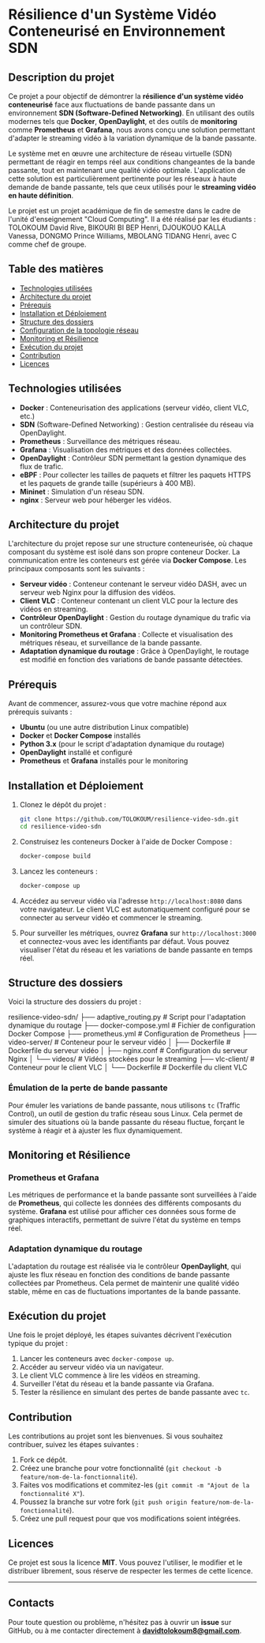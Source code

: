 # Résilience d'un Système Vidéo Conteneurisé en Environnement SDN

## Description du projet

Ce projet a pour objectif de démontrer la **résilience d'un système vidéo conteneurisé** face aux fluctuations de bande passante dans un environnement **SDN (Software-Defined Networking)**. En utilisant des outils modernes tels que **Docker**, **OpenDaylight**, et des outils de **monitoring** comme **Prometheus** et **Grafana**, nous avons conçu une solution permettant d'adapter le streaming vidéo à la variation dynamique de la bande passante.

Le système met en œuvre une architecture de réseau virtuelle (SDN) permettant de réagir en temps réel aux conditions changeantes de la bande passante, tout en maintenant une qualité vidéo optimale. L'application de cette solution est particulièrement pertinente pour les réseaux à haute demande de bande passante, tels que ceux utilisés pour le **streaming vidéo en haute définition**.

Le projet est un projet académique de fin de semestre dans le cadre de l'unité d'enseignement "Cloud Computing".
Il a été réalisé par les étudiants : TOLOKOUM David Rive, BIKOURI BI BEP Henri, DJOUKOUO KALLA Vanessa, DONGMO Prince Williams, MBOLANG TIDANG Henri, avec C comme chef de groupe.

## Table des matières

- [Technologies utilisées](#technologies-utilisées)
- [Architecture du projet](#architecture-du-projet)
- [Prérequis](#prérequis)
- [Installation et Déploiement](#installation-et-déploiement)
- [Structure des dossiers](#structure-des-dossiers)
- [Configuration de la topologie réseau](#configuration-de-la-topologie-réseau)
- [Monitoring et Résilience](#monitoring-et-résilience)
- [Exécution du projet](#exécution-du-projet)
- [Contribution](#contribution)
- [Licences](#licences)

## Technologies utilisées

- **Docker** : Conteneurisation des applications (serveur vidéo, client VLC, etc.)
- **SDN** (Software-Defined Networking) : Gestion centralisée du réseau via OpenDaylight.
- **Prometheus** : Surveillance des métriques réseau.
- **Grafana** : Visualisation des métriques et des données collectées.
- **OpenDaylight** : Contrôleur SDN permettant la gestion dynamique des flux de trafic.
- **eBPF** : Pour collecter les tailles de paquets et filtrer les paquets HTTPS et les paquets de grande taille (supérieurs à 400 MB).
- **Mininet** : Simulation d'un réseau SDN.
- **nginx** : Serveur web pour héberger les vidéos.

## Architecture du projet

L'architecture du projet repose sur une structure conteneurisée, où chaque composant du système est isolé dans son propre conteneur Docker. La communication entre les conteneurs est gérée via **Docker Compose**. Les principaux composants sont les suivants :

- **Serveur vidéo** : Conteneur contenant le serveur vidéo DASH, avec un serveur web Nginx pour la diffusion des vidéos.
- **Client VLC** : Conteneur contenant un client VLC pour la lecture des vidéos en streaming.
- **Contrôleur OpenDaylight** : Gestion du routage dynamique du trafic via un contrôleur SDN.
- **Monitoring Prometheus et Grafana** : Collecte et visualisation des métriques réseau, et surveillance de la bande passante.
- **Adaptation dynamique du routage** : Grâce à OpenDaylight, le routage est modifié en fonction des variations de bande passante détectées.

## Prérequis

Avant de commencer, assurez-vous que votre machine répond aux prérequis suivants :

- **Ubuntu** (ou une autre distribution Linux compatible)
- **Docker** et **Docker Compose** installés
- **Python 3.x** (pour le script d'adaptation dynamique du routage)
- **OpenDaylight** installé et configuré
- **Prometheus** et **Grafana** installés pour le monitoring

## Installation et Déploiement

1. Clonez le dépôt du projet :

    ```bash
    git clone https://github.com/TOLOKOUM/resilience-video-sdn.git
    cd resilience-video-sdn
    ```

2. Construisez les conteneurs Docker à l'aide de Docker Compose :

    ```bash
    docker-compose build
    ```

3. Lancez les conteneurs :

    ```bash
    docker-compose up
    ```

4. Accédez au serveur vidéo via l'adresse `http://localhost:8080` dans votre navigateur. Le client VLC est automatiquement configuré pour se connecter au serveur vidéo et commencer le streaming.

5. Pour surveiller les métriques, ouvrez **Grafana** sur `http://localhost:3000` et connectez-vous avec les identifiants par défaut. Vous pouvez visualiser l'état du réseau et les variations de bande passante en temps réel.

## Structure des dossiers

Voici la structure des dossiers du projet :

resilience-video-sdn/
├── adaptive_routing.py       # Script pour l'adaptation dynamique du routage
├── docker-compose.yml        # Fichier de configuration Docker Compose
├── prometheus.yml            # Configuration de Prometheus
├── video-server/             # Conteneur pour le serveur vidéo
│   ├── Dockerfile            # Dockerfile du serveur vidéo
│   ├── nginx.conf            # Configuration du serveur Nginx
│   └── videos/               # Vidéos stockées pour le streaming
├── vlc-client/               # Conteneur pour le client VLC
│   └── Dockerfile            # Dockerfile du client VLC
### Émulation de la perte de bande passante

Pour émuler les variations de bande passante, nous utilisons `tc` (Traffic Control), un outil de gestion du trafic réseau sous Linux. Cela permet de simuler des situations où la bande passante du réseau fluctue, forçant le système à réagir et à ajuster les flux dynamiquement.

## Monitoring et Résilience

### Prometheus et Grafana

Les métriques de performance et la bande passante sont surveillées à l'aide de **Prometheus**, qui collecte les données des différents composants du système. **Grafana** est utilisé pour afficher ces données sous forme de graphiques interactifs, permettant de suivre l'état du système en temps réel.

### Adaptation dynamique du routage

L'adaptation du routage est réalisée via le contrôleur **OpenDaylight**, qui ajuste les flux réseau en fonction des conditions de bande passante collectées par Prometheus. Cela permet de maintenir une qualité vidéo stable, même en cas de fluctuations importantes de la bande passante.

## Exécution du projet

Une fois le projet déployé, les étapes suivantes décrivent l'exécution typique du projet :

1. Lancer les conteneurs avec `docker-compose up`.
2. Accéder au serveur vidéo via un navigateur.
3. Le client VLC commence à lire les vidéos en streaming.
4. Surveiller l'état du réseau et la bande passante via Grafana.
5. Tester la résilience en simulant des pertes de bande passante avec `tc`.

## Contribution

Les contributions au projet sont les bienvenues. Si vous souhaitez contribuer, suivez les étapes suivantes :

1. Fork ce dépôt.
2. Créez une branche pour votre fonctionnalité (`git checkout -b feature/nom-de-la-fonctionnalité`).
3. Faites vos modifications et commitez-les (`git commit -m "Ajout de la fonctionnalité X"`).
4. Poussez la branche sur votre fork (`git push origin feature/nom-de-la-fonctionnalité`).
5. Créez une pull request pour que vos modifications soient intégrées.

## Licences

Ce projet est sous la licence **MIT**. Vous pouvez l'utiliser, le modifier et le distribuer librement, sous réserve de respecter les termes de cette licence.

---

## Contacts

Pour toute question ou problème, n'hésitez pas à ouvrir un **issue** sur GitHub, ou à me contacter directement à **davidtolokoum8@gmail.com**.
